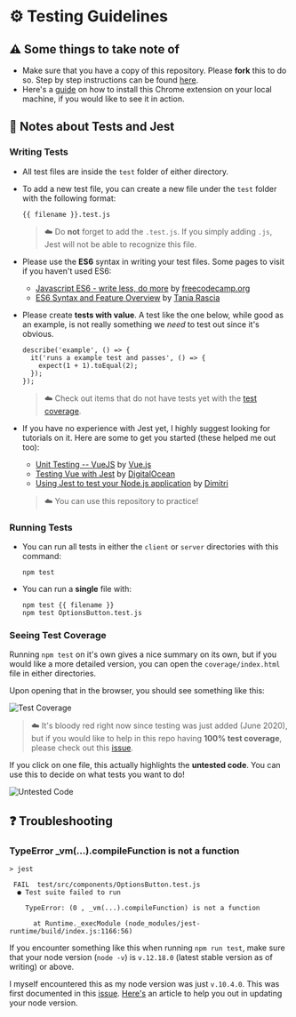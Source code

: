 # ⚙️ Testing Guidelines

## ⚠️ Some things to take note of
- Make sure that you have a copy of this repository. Please **fork** this to do so. Step by step instructions can be found [here](https://github.com/jayehernandez/letra-extension/blob/master/docs/how_to_contribute.md).
- Here's a [guide](https://github.com/jayehernandez/letra-extension/blob/master/docs/how_to_install.md) on how to install this Chrome extension on your local machine, if you would like to see it in action.

## 📝 Notes about Tests and Jest

### Writing Tests
- All test files are inside the `test` folder of either directory.

- To add a new test file, you can create a new file under the `test` folder with the following format:
  ```
  {{ filename }}.test.js
  ```

  > ☁️ Do **not** forget to add the `.test.js`. If you simply adding `.js`, Jest will not be able to recognize this file.

- Please use the **ES6** syntax in writing your test files. Some pages to visit if you haven't used ES6:
  - [Javascript ES6 - write less, do more](https://www.freecodecamp.org/news/write-less-do-more-with-javascript-es6-5fd4a8e50ee2) by [freecodecamp.org](https://www.freecodecamp.org/)
  - [ES6 Syntax and Feature Overview](https://www.taniarascia.com/es6-syntax-and-feature-overview/) by [Tania Rascia](https://www.taniarascia.com/)

- Please create **tests with value**. A test like the one below, while good as an example, is not really something we *need* to test out since it's obvious.
  ```
  describe('example', () => {
    it('runs a example test and passes', () => {
      expect(1 + 1).toEqual(2);
    });
  });
  ```
  > ☁️ Check out items that do not have tests yet with the [test coverage](#seeing-test-coverage).

- If you have no experience with Jest yet, I highly suggest looking for tutorials on it.  Here are some to get you started (these helped me out too):
  - [Unit Testing -- VueJS](https://vuejs.org/v2/guide/unit-testing.html) by [Vue.js](https://vuejs.org/)
  - [Testing Vue with Jest](https://www.digitalocean.com/community/tutorials/vuejs-testing-vue-with-jest) by [DigitalOcean](https://www.digitalocean.com/)
  - [Using Jest to test your Node.js application](https://dimitr.im/jest-test-nodejs) by [Dimitri](https://dimitr.im/)

  > ☁️ You can use this repository to practice!

### Running Tests
- You can run all tests in either the `client` or `server` directories with this command:
  ```
  npm test
  ```

- You can run a **single** file with:
  ```
  npm test {{ filename }}
  npm test OptionsButton.test.js
  ```

### Seeing Test Coverage
Running `npm test` on it's own gives a nice summary on its own, but if you would like a more detailed version, you can open the `coverage/index.html` file in either directories.

Upon opening that in the browser, you should see something like this:

![Test Coverage](screenshots/test_coverage.png)

> ☁️ It's bloody red right now since testing was just added (June 2020), but if you would like to help in this repo having **100% test coverage**, please check out this [issue](https://github.com/jayehernandez/letra-extension/issues/125).

If you click on one file, this actually highlights the **untested code**. You can use this to decide on what tests you want to do!

![Untested Code](screenshots/untested_code.png)

## ❓ Troubleshooting

### TypeError _vm(...).compileFunction is not a function

```
> jest

 FAIL  test/src/components/OptionsButton.test.js
  ● Test suite failed to run

    TypeError: (0 , _vm(...).compileFunction) is not a function

      at Runtime._execModule (node_modules/jest-runtime/build/index.js:1166:56)

```

If you encounter something like this when running `npm run test`, make sure that your node version (`node -v`) is `v.12.18.0` (latest stable version as of writing) or above.

I myself encountered this as my node version was just `v.10.4.0`. This was first documented in this [issue](https://github.com/jayehernandez/letra-extension/issues/125). [Here's](https://phoenixnap.com/kb/update-node-js-version) an article to help you out in updating your node version.
